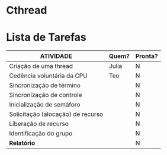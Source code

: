 # Cthread #

# Lista de Tarefas #

| ATIVIDADE     | Quem?   | Pronta?   |
| ------------- | ------------- | ------------- | 
| Criação de uma thread         | Julia | N |
| Cedência  voluntária  da  CPU | Teo | N | 
| Sincronização  de  término    | | N | 
| Sincronização  de  controle   | | N | 
| Inicialização  de  semáforo   | | N | 
| Solicitação  (alocação) de  recurso | | N | 
| Liberação  de  recurso        | | N | 
| Identificação do grupo        | | N | 
| **Relatório**                 | | N | 
